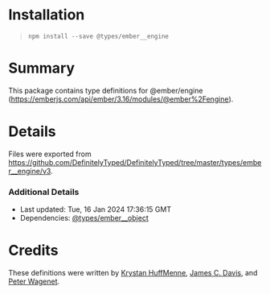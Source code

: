 # Installation
> `npm install --save @types/ember__engine`

# Summary
This package contains type definitions for @ember/engine (https://emberjs.com/api/ember/3.16/modules/@ember%2Fengine).

# Details
Files were exported from https://github.com/DefinitelyTyped/DefinitelyTyped/tree/master/types/ember__engine/v3.

### Additional Details
 * Last updated: Tue, 16 Jan 2024 17:36:15 GMT
 * Dependencies: [@types/ember__object](https://npmjs.com/package/@types/ember__object)

# Credits
These definitions were written by [Krystan HuffMenne](https://github.com/gitKrystan), [James C. Davis](https://github.com/jamescdavis), and [Peter Wagenet](https://github.com/wagenet).
